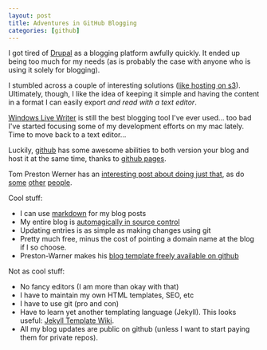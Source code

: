 ```yaml
---
layout: post
title: Adventures in GitHub Blogging
categories: [github]
---
```


I got tired of [Drupal](http://www.drupal.org) as a blogging platform awfully quickly. It ended up being too much for my needs (as is probably the case with anyone who is using it solely for blogging).

I stumbled across a couple of interesting solutions ([like hosting on s3](http://www.allthingsdistributed.com/2011/02/website_amazon_s3.html)). Ultimately, though, I like the idea of keeping it simple and having the content in a format I can easily export *and read with a text editor*.

[Windows Live Writer](http://explore.live.com/windows-live-writer) is still the best blogging tool I've ever used... too bad I've started focusing some of my development efforts on my mac lately. Time to move back to a text editor...

Luckily, [github](http://github.com) has some awesome abilities to both version your blog and host it at the same time, thanks to [github pages](http://pages.github.com/).

Tom Preston Werner has an [interesting post about doing just that](http://tom.preston-werner.com/2008/11/17/blogging-like-a-hacker.html), as do [some](http://alexyoung.org/2009/07/09/new-blog/) [other](http://ostatic.com/blog/build-your-site-with-jekyll) [people](https://github.com/jamesyu/jamesyu_jekyll_template).

Cool stuff:

* I can use [markdown](http://warpedvisions.org/projects/markdown-cheat-sheet/) for my blog posts
* My entire blog is [automagically in source control](https://github.com/hross/hross.github.com)
* Updating entries is as simple as making changes using git
* Pretty much free, minus the cost of pointing a domain name at the blog if I so choose.
* Preston-Warner makes his [blog template freely available on github](https://github.com/mojombo/tpw)

Not as cool stuff:

* No fancy editors (I am more than okay with that)
* I have to maintain my own HTML templates, SEO, etc
* I have to use git (pro and con)
* Have to learn yet another templating language (Jekyll). This looks useful: [Jekyll Template Wiki](https://github.com/mojombo/jekyll/wiki/template-data).
* All my blog updates are public on github (unless I want to start paying them for private repos).